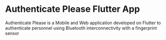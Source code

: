 # Authenticate Please Flutter App
Authenticate Please is a Mobile and Web application developed on Flutter to authenticate personnel using Bluetooth interconnectivity with a fingerprint sensor
